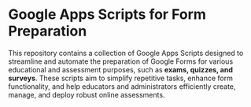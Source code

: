 # Google Apps Scripts for Form Preparation

This repository contains a collection of Google Apps Scripts designed to streamline and automate the preparation of Google Forms for various educational and assessment purposes, such as **exams, quizzes, and surveys**. These scripts aim to simplify repetitive tasks, enhance form functionality, and help educators and administrators efficiently create, manage, and deploy robust online assessments.
